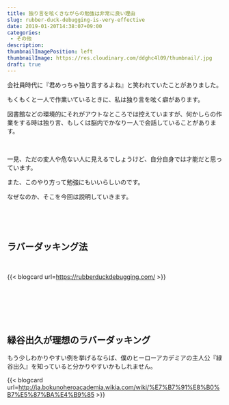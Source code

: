 ```yaml
---
title: 独り言を呟くきながらの勉強は非常に良い理由
slug: rubber-duck-debugging-is-very-effective
date: 2019-01-20T14:38:07+09:00
categories: 
 - その他
description: 
thumbnailImagePosition: left
thumbnailImage: https://res.cloudinary.com/ddghc4l09/thumbnail/.jpg
draft: true
---
```


<!--more-->

会社員時代に『君めっちゃ独り言するよね』と笑われていたことがありました。

もくもくと一人で作業いているときに、私は独り言を呟く癖があります。

図書館などの環境的にそれがアウトなところでは控えていますが、何かしらの作業をする時は独り言、もしくは脳内でかなり一人で会話していることがあります。

&nbsp;

一見、ただの変人や危ない人に見えるでしょうけど、自分自身では才能だと思っています。

また、このやり方って勉強にもいいらしいのです。

なぜなのか、そこを今回は説明していきます。

&nbsp;

&nbsp;
<h2>ラバーダッキング法</h2>
&nbsp;

{{< blogcard url=https://rubberduckdebugging.com/ >}}
&nbsp;

&nbsp;

&nbsp;

&nbsp;
<h2>緑谷出久が理想のラバーダッキング</h2>
もう少しわかりやすい例を挙げるならば、僕のヒーローアカデミアの主人公『緑谷出久』を知っていると分かりやすいかもしれません。

{{< blogcard url=http://ja.bokunoheroacademia.wikia.com/wiki/%E7%B7%91%E8%B0%B7%E5%87%BA%E4%B9%85 >}}
&nbsp;

&nbsp;

&nbsp;
